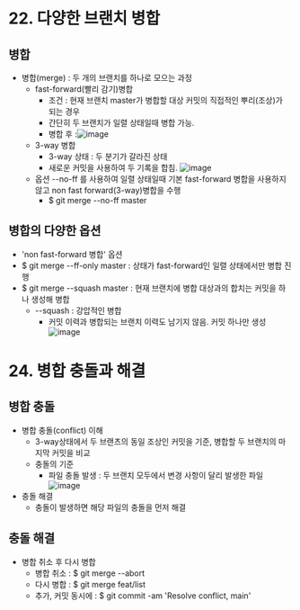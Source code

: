 # 22. 다양한 브랜치 병합
## 병합
+ 병합(merge) : 두 개의 브랜치를 하나로 모으는 과정
  - fast-forward(빨리 감기)병합
     * 조건 : 현재 브랜치 master가 병합할 대상 커밋의 직접적인 뿌리(조상)가 되는 경우
     * 간단히 두 브랜치가 일렬 상태일때 병합 가능.
     * 병합 후 :![image](https://github.com/dbwhdgjs/2023_OSS_dbwhdgjs/assets/127083569/43851cd8-fae6-4764-b545-6754f559c1de)
  - 3-way 병합
    * 3-way 상태 : 두 분기가 갈라진 상태
    * 새로운 커밋을 사용하여 두 기록을 합침.
    ![image](https://github.com/dbwhdgjs/2023_OSS_dbwhdgjs/assets/127083569/13aad09d-b445-4e57-931b-6c25e2ca9109)
  - 옵션 --no-ff 를 사용하여 일렬 상태일때 기본 fast-forward 병합을 사용하지 않고 non fast forward(3-way)병합을 수행
    * $ git merge --no-ff master 
## 병합의 다양한 옵션
+ 'non fast-forward 병합' 옵션
+ $ git merge --ff-only master : 상태가 fast-forward인 일렬 상태에서만 병합 진행
+ $ git merge --squash master  : 현재 브랜치에 병합 대상과의 합치는 커밋을 하나 생성해 병합
  - --squash : 강압적인 병합
    * 커밋 이력과 병합되는 브랜치 이력도 남기지 않음. 커밋 하나만 생성
      ![image](https://github.com/dbwhdgjs/2023_OSS_dbwhdgjs/assets/127083569/d7eb87e5-4476-4578-be61-88cb40e38ef6)
# 24. 병합 충돌과 해결
## 병합 충돌
+ 병합 충돌(conflict) 이해
  - 3-way상태에서 두 브랜츠의 동일 조상인 커밋을 기준, 병합할 두 브랜치의 마지막 커밋을 비교
  - 충돌의 기준
    * 파일 충돌 발생 : 두 브랜치 모두에서 변경 사항이 달리 발생한 파일
    ![image](https://github.com/dbwhdgjs/2023_OSS_dbwhdgjs/assets/127083569/32cb7206-d3fa-4d3a-b050-e0cf7ba984cd)
+ 충돌 해결
  - 충돌이 발생하면 해당 파일의 충돌을 먼저 해결
## 충돌 해결
+ 병합 취소 후 다시 병합
  - 병합 취소 : $ git merge --abort
  - 다시 병합 : $ git merge feat/list
  - 추가, 커밋 동시에 : $ git commit -am 'Resolve conflict, main'
